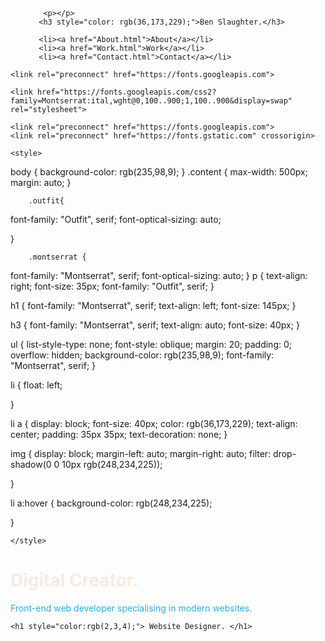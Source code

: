 <!DOCTYPE html>
<html>
<ul>
   
        <p></p>
       <h3 style="color: rgb(36,173,229);">Ben Slaughter.</h3>
      
       
   </ul>


<ul>
    
       <li><a href="About.html">About</a></li>
       <li><a href="Work.html">Work</a></li>
       <li><a href="Contact.html">Contact</a></li>
       
   </ul>

   

<head>

    <link rel="preconnect" href="https://fonts.googleapis.com">
<link rel="preconnect" href="https://fonts.gstatic.com" crossorigin>
<link href="https://fonts.googleapis.com/css2?family=Outfit:wght@100..900&display=swap" rel="stylesheet">

    <link href="https://fonts.googleapis.com/css2?family=Montserrat:ital,wght@0,100..900;1,100..900&display=swap" rel="stylesheet">

    <link rel="preconnect" href="https://fonts.googleapis.com">
    <link rel="preconnect" href="https://fonts.gstatic.com" crossorigin>

</head>

<body>


    <style>

body {
                background-color: rgb(235,98,9);
            }
            .content {
        max-width: 500px;
        margin: auto;
         }


        .outfit{
  font-family: "Outfit", serif;
  font-optical-sizing: auto;
  
}
        
        .montserrat {
  font-family: "Montserrat", serif;
  font-optical-sizing: auto;
}
p {
    text-align: right;
    font-size: 35px;
    font-family: "Outfit", serif;
}

h1 {
    font-family: "Montserrat", serif;
    text-align: left;
    font-size: 145px;
}

h3 {
    font-family: "Montserrat", serif;
    text-align: auto;
    font-size: 40px;
}

ul {
    list-style-type: none;
    font-style: oblique;
    margin: 20;
    padding: 0;
    overflow: hidden;
    background-color: rgb(235,98,9);
    font-family: "Montserrat", serif;
}


li {
    float: left;
    
}

li a {
    display: block;
    font-size: 40px;
    color: rgb(36,173,229);
    text-align: center;
    padding: 35px 35px;
    text-decoration: none;
}

img {
display: block;
margin-left: auto;
margin-right: auto;
filter: drop-shadow(0 0 10px rgb(248,234,225));

}

li a:hover {
    background-color: rgb(248,234,225);


}

    </style>


<h1 style="color:rgb(248,234,225);"> Digital Creator. </h1>

</body>

<p style="color: rgb(36,173,229);">
    Front-end web developer specialising in modern websites. 

</p>


<footer>

    <h1 style="color:rgb(2,3,4);"> Website Designer. </h1> 
    
</footer>


</html>
